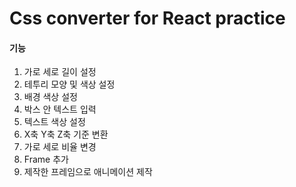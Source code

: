 Css converter for React practice
=============

#### 기능

1. 가로 세로 길이 설정
2. 테투리 모양 및 색상 설정
3. 배경 색상 설정
4. 박스 안 텍스트 입력
5. 텍스트 색상 설정
6. X축 Y축 Z축 기준 변환
7. 가로 세로 비율 변경
8. Frame 추가
9. 제작한 프레임으로 애니메이션 제작
